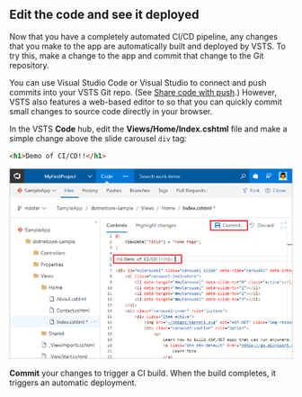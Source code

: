 ## Edit the code and see it deployed

Now that you have a completely automated CI/CD pipeline, any changes that you make to the app are automatically built and deployed by VSTS. To try this, make a change to the app and commit that change to the Git repository.

You can use Visual Studio Code or Visual Studio to connect and push commits into your VSTS Git repo. (See [Share code with push](https://www.visualstudio.com/docs/git/tutorial/pushing).) However, VSTS also features a web-based editor to so that you can quickly commit small changes to source code directly in your browser.

[//]: # (TODO: edit the code; screenshot of full portal)

In the VSTS **Code** hub, edit the **Views/Home/Index.cshtml** file and make a simple change above the slide carousel `div` tag:

```html
<h1>Demo of CI/CD!!</h1>
```

[//]: # (TODO: crop screenshot down to code)

![Screenshot showing update to code](_img/aspnet-core-code-change.png)

**Commit** your changes to trigger a CI build. When the build completes, it triggers an automatic deployment.